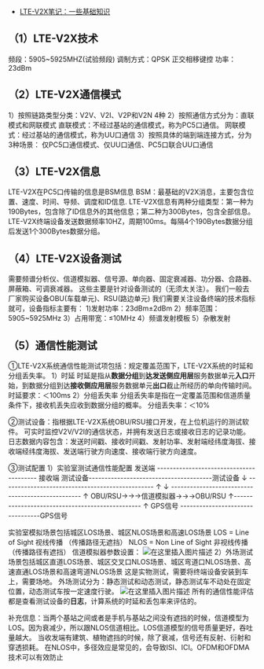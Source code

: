 - [LTE-V2X笔记：一些基础知识](https://blog.csdn.net/xuan196/article/details/104736229)

## **（1）LTE-V2X技术**

 频段：5905~5925MHZ(试验频段)
 调制方式：QPSK 正交相移键控
 功率：23dBm

## **（2）LTE-V2X通信模式**

 1）按照链路类型分类：V2V、V2I、V2P和V2N 4种
 2）按照通信方式分为：直联模式和网联模式
 直联模式：不经过基站的通信模式，称为PC5口通信。
 网联模式：经过基站的通信模式，称为UU口通信
 3）按照具体的端到端连接方式，分为3种场景：
 仅PC5口通信模式、仅UU口通信、PC5口联合UU口通信

## **（3）LTE-V2X信息**

 LTE-V2X在PC5口传输的信息是BSM信息
 BSM：最基础的V2X消息，主要包含位置、速度、时间、导频、调度和ID信息.
 LTE-V2X信息有两种分组类型：第一种为190Bytes，包含除了ID信息外的其他信息；第二种为300Bytes，包含全部信息。
 LTE-V2X终端设备发送数据频率10HZ，周期100ms。每隔4个190Bytes数据分组后发送1个300Bytes数据分组。

## **（4）LTE-V2X设备测试**

 需要频谱分析仪、信道模拟器、信号源、单向器、固定衰减器、功分器、合路器、屏蔽箱、可调衰减器。
 这些主要是针对设备测试的（无须太关注）。
 我们一般去厂家购买设备OBU(车载单元)、RSU(路边单元)
 我们需要关注设备终端的技术指标就可，设备指标主要有：
 1)发射功率：23dBm±2dBm
 2）频率范围：5905~5925MHz
 3）占用带宽：≤10MHz
 4）频谱发射模板
 5）杂散发射

## **（5）通信性能测试**

 ①LTE-V2X系统通信性能测试项包括：规定覆盖范围下，LTE-V2X系统的时延和分组丢失率。
 1）时延
 时延是指从**数据分组**到**达发送侧应用层**服务数据单元**入口**开始，到数据分组到达**接收侧应用层**服务数据单元**出口**截止所经历的单向传输时间。
 时延要求：＜100ms
 2）分组丢失率
 分组丢失率是指在一定覆盖范围和信道质量条件下，接收机丢失应收到数据分组的概率。 分组丢失率：＜10%

②测试设备：指根据LTE-V2X系统OBU/RSU接口开发，在上位机运行的测试软件。
 可实时监控V2V/V2I的通信状态，并拥有发送日志或接收日志的记录功能。
 日志数据内容包含：发送时间戳、接收时间戳、发射功率、发射端经纬度海拔、接收端经纬度海拔、发送端行驶方向速度、接收端行驶方向速度。

③测试配置
 1）实验室测试通信性能配置
 发送端 ---------------------------------------- 接收端
 测试设备---------------------------------------测试设备
 ↓ ------------------------------------------------ ↑
 ↓ ------------------------------------------------- ↑
 OBU/RSU→→→信道模拟器→→→OBU/RSU
 ↑------------------------------------------------ ↑
 GPS信号 ---------------------------------GPS信号

实验室模拟场景包括城区LOS场景、城区NLOS场景和高速LOS场景
 LOS = Line of Sight 视线传播 （传播路径无遮挡）
 NLOS = Non Line of Sight 非视线传播 （传播路径有遮挡）
 信道模拟器参数设置：
 ![在这里插入图片描述](https://img-blog.csdnimg.cn/2020030817163480.jpg?x-oss-process=image/watermark,type_ZmFuZ3poZW5naGVpdGk,shadow_10,text_aHR0cHM6Ly9ibG9nLmNzZG4ubmV0L3h1YW4xOTY=,size_16,color_FFFFFF,t_70)
 2）外场测试场景包括城区直道LOS场景、城区交叉口NLOS场景、城区弯道口NLOS场景、高速直通LOS场景和高速弯道NLOS场景
 这是实物测试，需要将终端设备安装到车上，需要场地。
 外场测试分为：静态测试和动态测试，静态测试车不动处在固定位置，动态测试车按一定速度行驶。
 ![在这里插入图片描述](https://img-blog.csdnimg.cn/20200308171741184.png?x-oss-process=image/watermark,type_ZmFuZ3poZW5naGVpdGk,shadow_10,text_aHR0cHM6Ly9ibG9nLmNzZG4ubmV0L3h1YW4xOTY=,size_16,color_FFFFFF,t_70)
 所有的通信性能评估都是查看测试设备的**日志**，计算系统的时延和丢包率来评估的。

补充信息：当两个基站之间或者是手机与基站之间没有遮挡的时候，信道模型为LOS。因为衰减少，所以跟NLOS信道相比。LOS信道模型的信号质量更好，吞吐量越大。
 当收发端有建筑、植物遮挡的时候，除了衰减，信号还有反射、衍射和穿透损耗。
 在NLOS中，多径效应是常见的，会导致ISI、ICI。OFDM和OFDMA技术可以有效防止